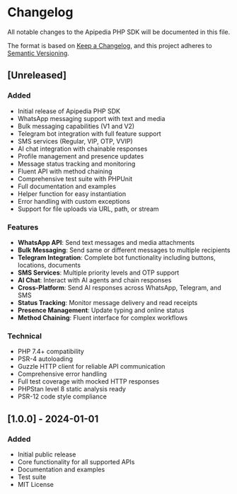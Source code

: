 # Changelog

All notable changes to the Apipedia PHP SDK will be documented in this file.

The format is based on [Keep a Changelog](https://keepachangelog.com/en/1.0.0/),
and this project adheres to [Semantic Versioning](https://semver.org/spec/v2.0.0.html).

## [Unreleased]

### Added
- Initial release of Apipedia PHP SDK
- WhatsApp messaging support with text and media
- Bulk messaging capabilities (V1 and V2)
- Telegram bot integration with full feature support
- SMS services (Regular, VIP, OTP, VVIP)
- AI chat integration with chainable responses
- Profile management and presence updates
- Message status tracking and monitoring
- Fluent API with method chaining
- Comprehensive test suite with PHPUnit
- Full documentation and examples
- Helper function for easy instantiation
- Error handling with custom exceptions
- Support for file uploads via URL, path, or stream

### Features
- **WhatsApp API**: Send text messages and media attachments
- **Bulk Messaging**: Send same or different messages to multiple recipients
- **Telegram Integration**: Complete bot functionality including buttons, locations, documents
- **SMS Services**: Multiple priority levels and OTP support
- **AI Chat**: Interact with AI agents and chain responses
- **Cross-Platform**: Send AI responses across WhatsApp, Telegram, and SMS
- **Status Tracking**: Monitor message delivery and read receipts
- **Presence Management**: Update typing and online status
- **Method Chaining**: Fluent interface for complex workflows

### Technical
- PHP 7.4+ compatibility
- PSR-4 autoloading
- Guzzle HTTP client for reliable API communication
- Comprehensive error handling
- Full test coverage with mocked HTTP responses
- PHPStan level 8 static analysis ready
- PSR-12 code style compliance

## [1.0.0] - 2024-01-01

### Added
- Initial public release
- Core functionality for all supported APIs
- Documentation and examples
- Test suite
- MIT License